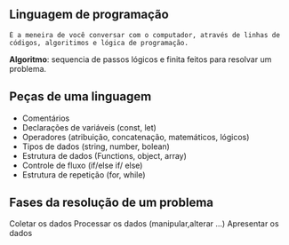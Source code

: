 ## Linguagem de programação 
    É a meneira de você conversar com o computador, através de linhas de códigos, algoritimos e lógica de programação.

**Algoritmo**: sequencia de passos lógicos e finita feitos para resolvar um problema.


## Peças de uma linguagem
- Comentários
- Declarações de variáveis (const, let)
- Operadores (atribuição, concatenação, matemáticos, lógicos)
- Tipos de dados (string, number, bolean)
- Estrutura de dados (Functions, object, array)
- Controle de fluxo (if/else if/ else)
- Estrutura de repetição (for, while)

## Fases da resolução de um problema 

Coletar os dados
Processar os dados (manipular,alterar ...)
Apresentar os dados